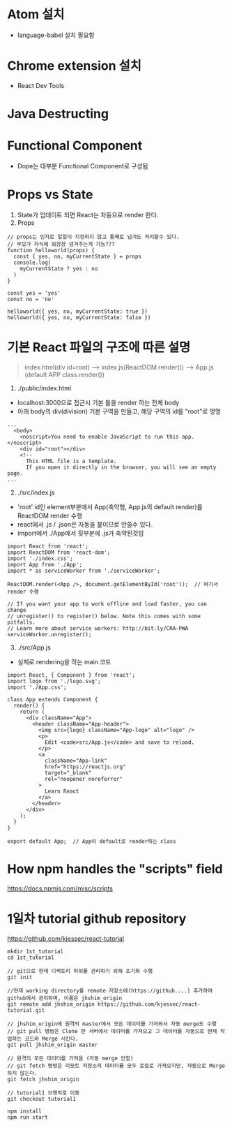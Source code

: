 # Atom 설치
* language-babel 설치 필요함

# Chrome extension 설치
* React Dev Tools

# Java Destructing

# Functional Component
* Dope는 대부분 Functional Component로 구성됨

# Props vs State
1. State가 업데이트 되면 React는 자동으로 render 한다.
2. Props
```
// props는 인자로 일일이 지정하지 않고 통째로 넘겨도 처리할수 있다.
// 부모가 자식에 와장창 념겨주는게 가능???
function helloworld(props) {
  const { yes, no, myCurrentState } = props
  console.log(
    myCurrentState ? yes : no
  )
}

const yes = 'yes'
const no = 'no'

helloworld({ yes, no, myCurrentState: true })
helloworld({ yes, no, myCurrentState: false })
```

# 기본 React 파일의 구조에 따른 설명
> index.html(div id=root) --> index.js(ReactDOM.render()) --> App.js (default APP class.render())
1. ./public/index.html
* localhost:3000으로 접근시 기본 틀을 render 하는 전체 body
* 아래 body의 div(division) 기본 구역을 만들고, 해당 구역의 id를 "root"로 명명
```
...
  <body>
    <noscript>You need to enable JavaScript to run this app.</noscript>
    <div id="root"></div>
    <!--
      This HTML file is a template.
      If you open it directly in the browser, you will see an empty page.
...
```
2. ./src/index.js
* 'root' id인 element부분에서 App(축약형, App.js의 default render)를 ReactDOM render 수행
* react에서 .js / .json은 자동을 붙이므로 안쓸수 있다.
* import에서 ./App에서 뒷부분에 .js가 축약된것임

```
import React from 'react';
import ReactDOM from 'react-dom';
import './index.css';
import App from './App';
import * as serviceWorker from './serviceWorker';

ReactDOM.render(<App />, document.getElementById('root'));  // 여기서 render 수행

// If you want your app to work offline and load faster, you can change
// unregister() to register() below. Note this comes with some pitfalls.
// Learn more about service workers: http://bit.ly/CRA-PWA
serviceWorker.unregister();
```

3. ./src/App.js
* 실제로 rendering을 하는 main 코드
```
import React, { Component } from 'react';
import logo from './logo.svg';
import './App.css';

class App extends Component {
  render() {
    return (
      <div className="App">
        <header className="App-header">
          <img src={logo} className="App-logo" alt="logo" />
          <p>
            Edit <code>src/App.js</code> and save to reload.
          </p>
          <a
            className="App-link"
            href="https://reactjs.org"
            target="_blank"
            rel="noopener noreferrer"
          >
            Learn React
          </a>
        </header>
      </div>
    );
  }
}

export default App;  // App이 default로 render하는 class
```

# How npm handles the "scripts" field
 https://docs.npmjs.com/misc/scripts

# 1일차 tutorial github repository
https://github.com/kjessec/react-tutorial
```
mkdir 1st_tutorial
cd 1st_tutorial

// git으로 현재 디렉토리 하위를 관리하기 위해 초기화 수행
git init      

//현재 working directory를 remote 저장소에(https://github....) 추가하여 github에서 관리하며, 이름은 jhshim_origin
git remote add jhshim_origin https://github.com/kjessec/react-tutorial.git 

// jhshim_origin에 원격의 master에서 모든 데이터를 가져와서 자동 merge도 수행
// git pull 명령은 Clone 한 서버에서 데이터를 가져오고 그 데이터를 자동으로 현재 작업하는 코드와 Merge 시킨다.
git pull jhshim_origin master

// 원격의 모든 데이터를 가져옴 (자동 merge 안함)
// git fetch 명령은 리모트 저장소의 데이터를 모두 로컬로 가져오지만, 자동으로 Merge 하지 않는다. 
git fetch jhshim_origin 

// tutorial1 브랜치로 이동
git checkout tutorial1

npm install
npm run start
```